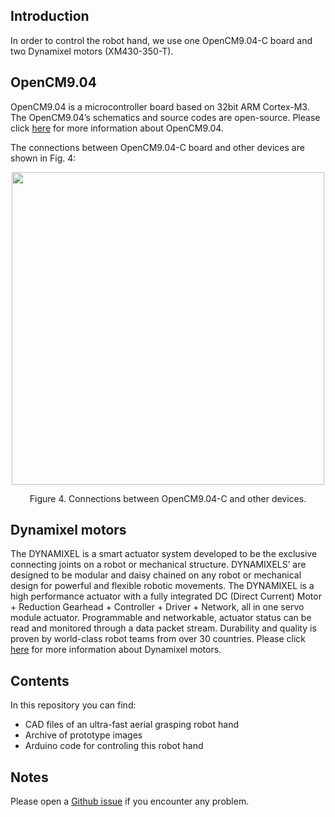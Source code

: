 ## Introduction
In order to control the robot hand, we use one OpenCM9.04-C board and two Dynamixel motors (XM430-350-T). 
## OpenCM9.04
OpenCM9.04 is a microcontroller board based on 32bit ARM Cortex-M3. The OpenCM9.04’s schematics and source codes are open-source. Please click [here](http://emanual.robotis.com/docs/en/parts/controller/opencm904/) for more information about OpenCM9.04.

The connections between OpenCM9.04-C board and other devices are shown in Fig. 4:
<p align="center">
  <img width="500" height="500" src="https://github.com/newdexterity/Aerial-Grasping-Robot-Hands/blob/master/Media/OpenCM9.04.png">
</p>

<p align="center"> 
  Figure 4. Connections between OpenCM9.04-C and other devices.
</p>   

## Dynamixel motors
The DYNAMIXEL is a smart actuator system developed to be the exclusive connecting joints on a robot or mechanical structure. DYNAMIXELS’ are designed to be modular and daisy chained on any robot or mechanical design for powerful and flexible robotic movements. The DYNAMIXEL is a high performance actuator with a fully integrated DC (Direct Current) Motor + Reduction Gearhead + Controller + Driver + Network, all in one servo module actuator. Programmable and networkable, actuator status can be read and monitored through a data packet stream. Durability and quality is proven by world-class robot teams from over 30 countries. Please click [here](http://www.robotis.us/dynamixel/) for more information about Dynamixel motors.

                                        

## Contents
In this repository you can find:
* CAD files of an ultra-fast aerial grasping robot hand
* Archive of prototype images
* Arduino code for controling this robot hand

## Notes
Please open a [Github issue](https://github.com/newdexterity/Aerial-Grasping-Robot-Hands/issues) if you encounter any problem.
